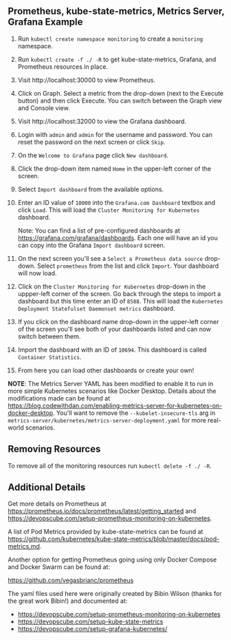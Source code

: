 ## Prometheus, kube-state-metrics, Metrics Server, Grafana Example

1. Run `kubectl create namespace monitoring` to create a `monitoring` namespace.
1. Run `kubectl create -f ./ -R` to get kube-state-metrics, Grafana, and Prometheus resources in place.
1. Visit http://localhost:30000 to view Prometheus.
1. Click on Graph. Select a metric from the drop-down (next to the Execute button) and then click Execute. You can switch between the Graph view and Console view.
1. Visit http://localhost:32000 to view the Grafana dashboard.
1. Login with `admin` and `admin` for the username and password. You can reset the password on the next screen or click `Skip`.
1. On the `Welcome to Grafana` page click `New dashboard`.
1. Click the drop-down item named `Home` in the upper-left corner of the screen.
1. Select `Import dashboard` from the available options.
1. Enter an ID value of `10000` into the `Grafana.com Dashboard` textbox and click `Load`. This will load the `Cluster Monitoring for Kubernetes` dashboard.

    Note: You can find a list of pre-configured dashboards at https://grafana.com/grafana/dashboards. Each one will have an id you can copy into the Grafana `Import dashboard` screen.

1. On the next screen you'll see a `Select a Prometheus data source` drop-down. Select `prometheus` from the list and click `Import`. Your dashboard will now load.
1. Click on the `Cluster Monitoring for Kubernetes` drop-down in the uppper-left corner of the screen. Go back through the steps to import a dashboard but this time enter an ID of `8588`. This will load the `Kubernetes Deployment Statefulset Daemonset metrics` dashboard.
1. If you click on the dashboard name drop-down in the upper-left corner of the screen you'll see both of your dashboards listed and can now switch between them.
1. Import the dashboard with an ID of `10694`. This dashboard is called `Container Statistics`. 
1. From here you can load other dashboards or create your own!

**NOTE**: The Metrics Server YAML has been modified to enable it to run in more simple Kubernetes scenarios like Docker Desktop. Details about the modifications made can be found at https://blog.codewithdan.com/enabling-metrics-server-for-kubernetes-on-docker-desktop. You'll want to remove the `--kubelet-insecure-tls` arg in `metrics-server/kubernetes/metrics-server-deployment.yaml` for more real-world scenarios.

## Removing Resources

To remove all of the monitoring resources run `kubectl delete -f ./ -R`.

## Additional Details

Get more details on Prometheus at https://prometheus.io/docs/prometheus/latest/getting_started and https://devopscube.com/setup-prometheus-monitoring-on-kubernetes.

A list of Pod Metrics provided by kube-state-metrics can be found at https://github.com/kubernetes/kube-state-metrics/blob/master/docs/pod-metrics.md. 

Another option for getting Prometheus going using only Docker Compose and Docker Swarm can be found at:

https://github.com/vegasbrianc/prometheus

The yaml files used here were originally created by Bibin Wilson (thanks for the great work Bibin!) and documented at:
- https://devopscube.com/setup-prometheus-monitoring-on-kubernetes
- https://devopscube.com/setup-kube-state-metrics
- https://devopscube.com/setup-grafana-kubernetes/

